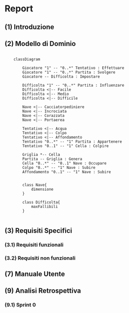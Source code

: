 # Report

## (1) Introduzione

## (2) Modello di Dominio

```mermaid
    
    classDiagram
        
        Giocatore "1" -- "0..*" Tentativo : Effettuare
        Giocatore "1" -- "0..*" Partita : Svolgere
        Giocatore -- Difficolta : Impostare

        Difficolta "1" -- "0..*" Partita : Influenzare
        Difficolta <|-- Facile
        Difficolta <|-- Medio
        Difficolta <|-- Difficile 

        Nave <|-- Cacciatorpediniere
        Nave <|-- Incrociata
        Nave <|-- Corazzata
        Nave <|-- Portaerea
        
        Tentativo <|-- Acqua
        Tentativo <|-- Colpo
        Tentativo <|-- Affondamento
        Tentativo "0..*" -- "1" Partita : Appartenere
        Tentativo "0..1" -- "1" Cella : Colpire

        Griglia *-- Cella
        Partita -- Griglia : Genera
        Cella "0..*" -- "0..1" Nave : Occupare
        Colpo "0..*" -- "1" Nave : Subire
        Affondamento "0..1" -- "1" Nave : Subire


        class Nave{
            dimensione
        }

        class Difficolta{
            maxFallibili
        }


```

## (3) Requisiti Specifici
### (3.1) Requisiti funzionali
### (3.2) Requisiti non funzionali


## (7) Manuale Utente

## (9) Analisi Retrospettiva
### (9.1) Sprint 0

